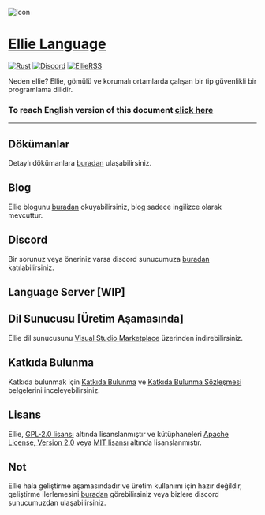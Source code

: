 ![icon](https://www.ellie-lang.org/brand/TextIcon/EllieTextIcon@0,33x.png)

# [Ellie Language](https://www.ellie-lang.org)

[![Rust](https://github.com/behemehal/Ellie-Language/actions/workflows/rust.yml/badge.svg)](https://github.com/behemehal/Ellie-Language/actions/workflows/rust.yml) [![Discord](https://badgen.net/badge/icon/discord?icon=discord&label)](https://discord.gg/CpxCzQ9y8S) [![EllieRSS](https://img.shields.io/static/v1?label=EllieRSS&message=RSS%20Feed&color=orange&logo=rss)](https://www.ellie-lang.org/rss)

Neden ellie? Ellie, gömülü ve korumalı ortamlarda çalışan bir tip güvenlikli bir programlama dilidir.


### To reach English version of this document [click here](./README.md)

---

## Dökümanlar

Detaylı dökümanlara [buradan](https://docs.ellie-lang.org) ulaşabilirsiniz.

## Blog

Ellie blogunu [buradan](https://www.ellie-lang.org/blog) okuyabilirsiniz, blog sadece ingilizce olarak mevcuttur.

## Discord

Bir sorunuz veya öneriniz varsa discord sunucumuza [buradan](https://discord.gg/CpxCzQ9y8S) katılabilirsiniz.

## Language Server [WIP]
## Dil Sunucusu [Üretim Aşamasında]

Ellie dil sunucusunu [Visual Studio Marketplace](https://marketplace.visualstudio.com/items?itemName=behemehal.ellie-lang) üzerinden indirebilirsiniz.

## Katkıda Bulunma

Katkıda bulunmak için [Katkıda Bulunma](./contributing.md) ve [Katkıda Bulunma Sözleşmesi](https://www.contributor-covenant.org/version/2/1/code_of_conduct.html) belgelerini inceleyebilirsiniz.

## Lisans

Ellie, [GPL-2.0 lisansı](./LICENSE) altında lisanslanmıştır ve kütüphaneleri [Apache License, Version 2.0](http://apache.org/licenses/LICENSE-2.0) veya [MIT lisansı](https://opensource.org/licenses/MIT) altında lisanslanmıştır.

## Not
Ellie hala geliştirme aşamasındadır ve üretim kullanımı için hazır değildir, geliştirme ilerlemesini [buradan](https://www.ellie-lang.org/blog) görebilirsiniz veya bizlere discord sunucumuzdan ulaşabilirsiniz.
